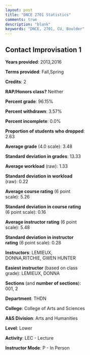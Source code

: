 ```yaml
---
layout: post
title: "DNCE 2701 Statistics"
comments: true
description: "blank"
keywords: "DNCE, 2701, CU, Boulder"
--- 
```

<head>
<script src="https://ajax.googleapis.com/ajax/libs/jquery/2.1.3/jquery.min.js"></script>
<script src="https://dl.dropboxusercontent.com/s/pc42nxpaw1ea4o9/highcharts.js?dl=0"></script>
<!-- <script src="../assets/js/highcharts.js"></script> -->
<style type="text/css">@font-face {
	font-family: "Bebas Neue";
	src: url(https://www.filehosting.org/file/details/544349/BebasNeue%20Regular.otf) format("opentype");
	}
	h1.Bebas { 
		font-family: "Bebas Neue", Verdana, Tahoma;
	}
</style>
</head>
<body>
	<div id="container" style="float: right; width: 45%; height: 88%; margin-left: 2.5%; margin-right: 2.5%;"></div>
	<script language="JavaScript">
		$(document).ready(function() {
		var chart = {type: 'column'};
		var title = {text: 'Grade Distribution'};
		var xAxis = {categories: ['A','B','C','D','F'],crosshair: true};
		var yAxis = {min: 0,title: {text: 'Percentage'}};
		var tooltip = {headerFormat: '<center><b><span style="font-size:20px">{point.key}</span></b></center>',
		               pointFormat: '<td style="padding:0"><b>{point.y:.1f}%</b></td>',
		               footerFormat: '</table>',shared: true,useHTML: true};
		var plotOptions = {column: {pointPadding: 0.0,borderWidth: 0}};  
		var credits = {enabled: false};var series= [{name: 'Percent',data: [77.78,11.11,8.33,0.0,2.78,]}];
		var json = {};
		json.chart = chart;
		json.title = title;
		json.tooltip = tooltip;
		json.xAxis = xAxis;
		json.yAxis = yAxis;  
		json.series = series;
		json.plotOptions = plotOptions;  
		json.credits = credits;
		$('#container').highcharts(json);
	});
	</script>
</body>
			   
## Contact Improvisation 1

**Years provided**: 2013,2016

**Terms provided**: Fall,Spring

**Credits**: 2

**RAP/Honors class?** Neither

**Percent grade**: 96.15%

**Percent withdrawn**: 3.57%

**Percent incomplete**: 0.0%

**Proportion of students who dropped**: 2.63

**Average grade** (4.0 scale): 3.48

**Standard deviation in grades**: 13.33

**Average workload** (raw): 1.33

**Standard deviation in workload** (raw): 0.22

**Average course rating** (6 point scale): 5.26

**Standard deviation in course rating** (6 point scale): 0.16

**Average instructor rating** (6 point scale): 5.48

**Standard deviation in instructor rating** (6 point scale): 0.28

**Instructors**: LEMIEUX, DONNA,RITCHIE, GWEN HUNTER

**Easiest instructor** (based on class grade): LEMIEUX, DONNA

**Sections** (and **number of sections**): 001, 2

**Department**: THDN

**College**: College of Arts and Sciences

**A&S Division**: Arts and Humanities

**Level**: Lower

**Activity**: LEC - Lecture

**Instructor Mode**: P  - In Person